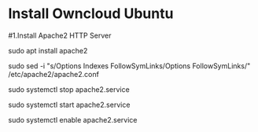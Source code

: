 # Install Owncloud Ubuntu

#1.Install Apache2 HTTP Server

sudo apt install apache2

sudo sed -i "s/Options Indexes FollowSymLinks/Options FollowSymLinks/" /etc/apache2/apache2.conf

sudo systemctl stop apache2.service

sudo systemctl start apache2.service

sudo systemctl enable apache2.service


